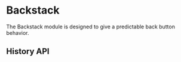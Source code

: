 # Backstack
The Backstack module is designed to give a predictable back button behavior.

## History API
